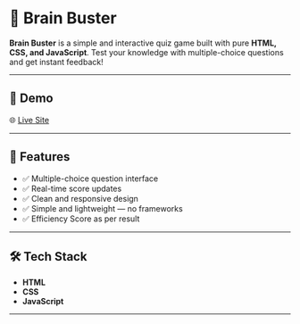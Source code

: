 # 🧠 Brain Buster

**Brain Buster** is a simple and interactive quiz game built with pure **HTML, CSS, and JavaScript**. Test your knowledge with multiple-choice questions and get instant feedback!

---

## 🚀 Demo

🌐 [Live Site](https://brain-buster-5yle8gnzt-newp.vercel.app)

---

## 📌 Features

- ✅ Multiple-choice question interface
- ✅ Real-time score updates
- ✅ Clean and responsive design
- ✅ Simple and lightweight — no frameworks
- ✅ Efficiency Score as per result

---

## 🛠️ Tech Stack

- **HTML**
- **CSS**
- **JavaScript**

---
